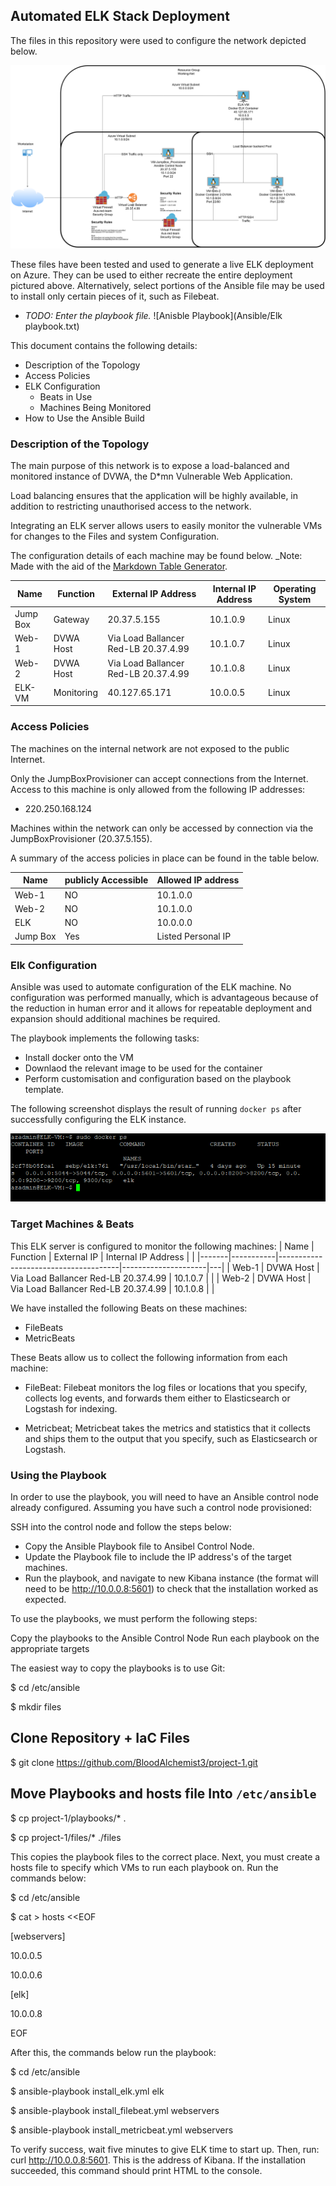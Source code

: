 ## Automated ELK Stack Deployment

The files in this repository were used to configure the network depicted below.

![Network Diagram](Images/diagram_filename.png)

These files have been tested and used to generate a live ELK deployment on Azure. They can be used to either recreate the entire deployment pictured above. Alternatively, select portions of the Ansible file may be used to install only certain pieces of it, such as Filebeat.

  - _TODO: Enter the playbook file._
 ![Anisble Playbook](Ansible/Elk playbook.txt)

This document contains the following details:
- Description of the Topology
- Access Policies
- ELK Configuration
  - Beats in Use
  - Machines Being Monitored
- How to Use the Ansible Build


### Description of the Topology

The main purpose of this network is to expose a load-balanced and monitored instance of DVWA, the D*mn Vulnerable Web Application.

Load balancing ensures that the application will be highly available, in addition to restricting unauthorised access to the network.

Integrating an ELK server allows users to easily monitor the vulnerable VMs for changes to the Files and system Configuration.

The configuration details of each machine may be found below.
_Note: Made with the aid of the [Markdown Table Generator](http://www.tablesgenerator.com/markdown_tables).

| Name     | Function   | External IP Address                  | Internal IP Address | Operating System |
|----------|------------|--------------------------------------|---------------------|------------------|
| Jump Box | Gateway    | 20.37.5.155                          | 10.1.0.9            | Linux            |
| Web-1    | DVWA Host  | Via Load Ballancer Red-LB 20.37.4.99 | 10.1.0.7            | Linux            |
| Web-2    | DVWA Host  | Via Load Ballancer Red-LB 20.37.4.99 | 10.1.0.8            | Linux            |
| ELK-VM   | Monitoring | 40.127.65.171                        | 10.0.0.5            | Linux            |

### Access Policies

The machines on the internal network are not exposed to the public Internet. 

Only the JumpBoxProvisioner  can accept connections from the Internet. Access to this machine is only allowed from the following IP addresses:
- 220.250.168.124

Machines within the network can only be accessed by connection via the JumpBoxProvisioner (20.37.5.155).

A summary of the access policies in place can be found in the table below.

| Name     | publicly Accessible | Allowed IP address |
|----------|---------------------|--------------------|
| Web-1    | NO                  | 10.1.0.0           |
| Web-2    | NO                  | 10.1.0.0           |
| ELK      | NO                  | 10.0.0.0           |
| Jump Box | Yes                 | Listed Personal IP |

### Elk Configuration

Ansible was used to automate configuration of the ELK machine. No configuration was performed manually, which is advantageous because of the reduction in human error and it allows for repeatable deployment and expansion should additional machines be required.

The playbook implements the following tasks:
- Install docker onto the VM
- Downlaod the relevant image to be used for the container
- Perform customisation and configuration based on the playbook template.

The following screenshot displays the result of running `docker ps` after successfully configuring the ELK instance.

![Docker output](Images/docker_ps_output.PNG)

### Target Machines & Beats
This ELK server is configured to monitor the following machines:
| Name  | Function  | External IP                          | Internal IP Address |   |
|-------|-----------|--------------------------------------|---------------------|---|
| Web-1 | DVWA Host | Via Load Ballancer Red-LB 20.37.4.99 | 10.1.0.7            |   |
| Web-2 | DVWA Host | Via Load Ballancer Red-LB 20.37.4.99 | 10.1.0.8            |   |

We have installed the following Beats on these machines:
- FileBeats
- MetricBeats

These Beats allow us to collect the following information from each machine:
- FileBeat: Filebeat monitors the log files or locations that you specify, collects log events, and forwards them either to Elasticsearch or Logstash for indexing.

- Metricbeat; Metricbeat takes the metrics and statistics that it collects and ships them to the output that you specify, such as Elasticsearch or Logstash.

### Using the Playbook
In order to use the playbook, you will need to have an Ansible control node already configured. Assuming you have such a control node provisioned: 

SSH into the control node and follow the steps below:
- Copy the Ansible Playbook file to Ansibel Control Node.
- Update the Playbook file to include the IP address's of the target machines.
- Run the playbook, and navigate to new Kibana instance (the format will need to be http://10.0.0.8:5601) to check that the installation worked as expected.



To use the playbooks, we must perform the following steps:

Copy the playbooks to the Ansible Control Node
Run each playbook on the appropriate targets

The easiest way to copy the playbooks is to use Git:

$ cd /etc/ansible

$ mkdir files

## Clone Repository + IaC Files

$ git clone https://github.com/BloodAlchemist3/project-1.git

## Move Playbooks and hosts file Into `/etc/ansible`

$ cp project-1/playbooks/* .

$ cp project-1/files/* ./files

This copies the playbook files to the correct place.
Next, you must create a hosts file to specify which VMs to run each playbook on. Run the commands below:

$ cd /etc/ansible

$ cat > hosts <<EOF

[webservers]

10.0.0.5

10.0.0.6

[elk]

10.0.0.8

EOF

After this, the commands below run the playbook:

$ cd /etc/ansible

$ ansible-playbook install_elk.yml elk

$ ansible-playbook install_filebeat.yml webservers

$ ansible-playbook install_metricbeat.yml webservers

To verify success, wait five minutes to give ELK time to start up.
Then, run: curl http://10.0.0.8:5601. This is the address of Kibana. If the installation succeeded, this command should print HTML to the console.
